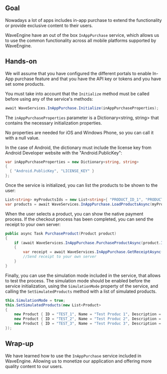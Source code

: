 ## Goal

Nowadays a lot of apps includes in-app purchase to extend the functionality or provide exclusive content to their users.

WaveEngine have an out of the box `InAppPurchase` service, which allows us to use the common functionality across all mobile platforms supported by WaveEngine.

## Hands-on

We will assume that you have configured the different portals to enable In-App purchase feature and that you have the API key or tokens and you have set some products.

You must take into account that the `Initialize` method must be called before using any of the service's methods:

```C#
await WaveServices.InAppPurchase.Initialize(inAppPurchaseProperties);
```

The `inAppPurchaseProperties` parameter is a Dictionary<string, string> that contains the necessary initialization properties.

No properties are needed for iOS and Windows Phone, so you can call it with a null value.

In the case of Android, the dictionary must include the license key from Android Developer website with the "Android.PublicKey":

```C#
var inAppPurchaseProperties = new Dictionary<string, string>
{
  { "Android.PublicKey", "LICENSE_KEY" }
};
```

Once the service is initialized, you can list the products to be shown to the user:

```C#
List<string> myProductsIds = new List<string>{ "PRODUCT_ID_1", "PRODUCT_ID_2" };
var products = await WaveServices.InAppPurchase.LoadProductsAsync(myProductsIds);
```

When the user selects a product, you can show the native payment process. If the checkout process has been completed, you can send the receipt to your own server:

```C#
public async Task PurchaseProduct(Product product)
{
    if (await WaveServices.InAppPurchase.PurchaseProductAsync(product.ID))
    {
        var receipt = await WaveServices.InAppPurchase.GetReceiptAsync(product.ID);
        //Send receipt to your own server
    }
}
```

Finally, you can use the simulation mode included in the service, that allows to test the process. The simulation mode should be enabled before the service initialization, using the `SimulationMode` property of the service, and calling the `SetSimulatedProducts` method with a list of simulated products.

```C#
this.SimulationMode = true;
this.SetSimulatedProducts(new List<Product>
{
    new Product { ID = "TEST_1", Name = "Test Produc 1", Description = "Test product 1 description.", Type = Product.ProductType.Consumable, FormattedPrice = "0.99$" },
    new Product { ID = "TEST_2", Name = "Test Produc 2", Description = "Test product 2 description.", Type = Product.ProductType.Consumable, FormattedPrice = "4.99$" },
    new Product { ID = "TEST_3", Name = "Test Produc 3", Description = "Test product 3 description.", Type = Product.ProductType.Consumable, FormattedPrice = "9.99$" }
});
```

## Wrap-up

We have learned how to use the `InAppPurchase` service included in WaveEngine. Allowing us to monetize our application and offering more quality content to our users.
